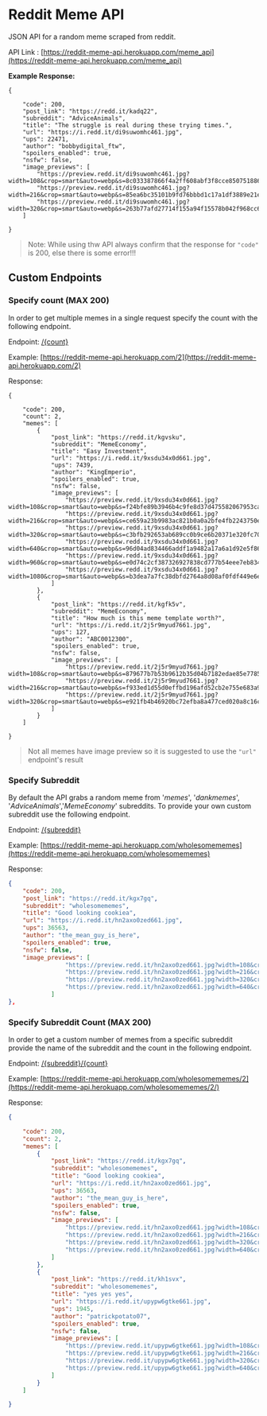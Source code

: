 # Reddit Meme API
JSON API for a random meme scraped from reddit.

API Link : [https://reddit-meme-api.herokuapp.com/meme_api](https://reddit-meme-api.herokuapp.com/meme_api)

**Example Response:**

```jsonc
{

    "code": 200,
    "post_link": "https://redd.it/kadq22",
    "subreddit": "AdviceAnimals",
    "title": "The struggle is real during these trying times.",
    "url": "https://i.redd.it/di9suwomhc461.jpg",
    "ups": 22471,
    "author": "bobbydigital_ftw",
    "spoilers_enabled": true,
    "nsfw": false,
    "image_previews": [
        "https://preview.redd.it/di9suwomhc461.jpg?width=108&crop=smart&auto=webp&s=8c033387866f4a2ff608abf3f8cce8507518866c",
        "https://preview.redd.it/di9suwomhc461.jpg?width=216&crop=smart&auto=webp&s=85ea6bc35101b9fd76bbbd1c17a1df3889e21e62",
        "https://preview.redd.it/di9suwomhc461.jpg?width=320&crop=smart&auto=webp&s=263b77afd27714f155a94f15578b042f968cc688"
    ]

}
```
> Note: While using thw API always confirm that the response for `"code"` is 200, else there is some error!!!

## Custom Endpoints

### Specify count (MAX 200)

In order to get multiple memes in a single request specify the count with the following endpoint.

Endpoint: [/{count}](https://reddit-meme-api.herokuapp.com/2)

Example: [https://reddit-meme-api.herokuapp.com/2](https://reddit-meme-api.herokuapp.com/2)

Response:

```jsonc
{

    "code": 200,
    "count": 2,
    "memes": [
        {
            "post_link": "https://redd.it/kgvsku",
            "subreddit": "MemeEconomy",
            "title": "Easy Investment",
            "url": "https://i.redd.it/9xsdu34x0d661.jpg",
            "ups": 7439,
            "author": "KingEmperio",
            "spoilers_enabled": true,
            "nsfw": false,
            "image_previews": [
                "https://preview.redd.it/9xsdu34x0d661.jpg?width=108&crop=smart&auto=webp&s=f24bfe89b3946b4c9fe8d37d475582067953cafd",
                "https://preview.redd.it/9xsdu34x0d661.jpg?width=216&crop=smart&auto=webp&s=ce659a23b9983ac821b0a0a2bfe4fb2243750e08",
                "https://preview.redd.it/9xsdu34x0d661.jpg?width=320&crop=smart&auto=webp&s=c3bfb292653ab689cc0b9ce6b20371e320fc7020",
                "https://preview.redd.it/9xsdu34x0d661.jpg?width=640&crop=smart&auto=webp&s=96d04ad834466addf1a9482a17a6a1d92e5f86dd",
                "https://preview.redd.it/9xsdu34x0d661.jpg?width=960&crop=smart&auto=webp&s=e0d74c2cf387326927838cd777b54eee7eb83462",
                "https://preview.redd.it/9xsdu34x0d661.jpg?width=1080&crop=smart&auto=webp&s=b3dea7a7fc38dbfd2764a8d08af0fdf449e6e3d8"
            ]
        },
        {
            "post_link": "https://redd.it/kgfk5v",
            "subreddit": "MemeEconomy",
            "title": "How much is this meme template worth?",
            "url": "https://i.redd.it/2j5r9myud7661.jpg",
            "ups": 127,
            "author": "ABC0012300",
            "spoilers_enabled": true,
            "nsfw": false,
            "image_previews": [
                "https://preview.redd.it/2j5r9myud7661.jpg?width=108&crop=smart&auto=webp&s=879677b7b53b9612b35d04b7182edae85e778599",
                "https://preview.redd.it/2j5r9myud7661.jpg?width=216&crop=smart&auto=webp&s=f933ed1d55d0effbd196afd52cb2e755e683a9c1",
                "https://preview.redd.it/2j5r9myud7661.jpg?width=320&crop=smart&auto=webp&s=e921fb4b46920bc72efba8a477ced020a8c16c49"
            ]
        }
    ]

}
```
> Not all memes have image preview so it is suggested to use the `"url"` endpoint's result

### Specify Subreddit

By default the API grabs a random meme from '_memes_', '_dankmemes_', '_AdviceAnimals_','_MemeEconomy_' subreddits. To provide your own custom subreddit use the following endpoint.

Endpoint: [/{subreddit}](https://reddit-meme-api.herokuapp.com/wholesomememes)

Example: [https://reddit-meme-api.herokuapp.com/wholesomememes](https://reddit-meme-api.herokuapp.com/wholesomememes)

Response:

```json
{
    "code": 200,
    "post_link": "https://redd.it/kgx7gq",
    "subreddit": "wholesomememes",
    "title": "Good looking cookiea",
    "url": "https://i.redd.it/hn2axo0zed661.jpg",
    "ups": 36563,
    "author": "the_mean_guy_is_here",
    "spoilers_enabled": true,
    "nsfw": false,
    "image_previews": [
                "https://preview.redd.it/hn2axo0zed661.jpg?width=108&crop=smart&auto=webp&s=e3cf46f9200d4d9ad71ea4e8a12741b1c83aa7a9",
                "https://preview.redd.it/hn2axo0zed661.jpg?width=216&crop=smart&auto=webp&s=acee023286903da15e977b2cc62346529dec359b",
                "https://preview.redd.it/hn2axo0zed661.jpg?width=320&crop=smart&auto=webp&s=b7e9973afcb785a821b8dfd9f2e20763465653a1",
                "https://preview.redd.it/hn2axo0zed661.jpg?width=640&crop=smart&auto=webp&s=695d53f60ae2e7bb353a85a26997175904c8fbe6"
            ]
},
```

### Specify Subreddit Count (MAX 200)

In order to get a custom number of memes from a specific subreddit provide the name of the subreddit and the count in the following endpoint.

Endpoint: [/{subreddit}/{count}](https://reddit-meme-api.herokuapp.com/wholesomememes/2/)

Example: [https://reddit-meme-api.herokuapp.com/wholesomememes/2](https://reddit-meme-api.herokuapp.com/wholesomememes/2/)

Response:

```json
{

    "code": 200,
    "count": 2,
    "memes": [
        {
            "post_link": "https://redd.it/kgx7gq",
            "subreddit": "wholesomememes",
            "title": "Good looking cookiea",
            "url": "https://i.redd.it/hn2axo0zed661.jpg",
            "ups": 36563,
            "author": "the_mean_guy_is_here",
            "spoilers_enabled": true,
            "nsfw": false,
            "image_previews": [
                "https://preview.redd.it/hn2axo0zed661.jpg?width=108&crop=smart&auto=webp&s=e3cf46f9200d4d9ad71ea4e8a12741b1c83aa7a9",
                "https://preview.redd.it/hn2axo0zed661.jpg?width=216&crop=smart&auto=webp&s=acee023286903da15e977b2cc62346529dec359b",
                "https://preview.redd.it/hn2axo0zed661.jpg?width=320&crop=smart&auto=webp&s=b7e9973afcb785a821b8dfd9f2e20763465653a1",
                "https://preview.redd.it/hn2axo0zed661.jpg?width=640&crop=smart&auto=webp&s=695d53f60ae2e7bb353a85a26997175904c8fbe6"
            ]
        },
        {
            "post_link": "https://redd.it/kh1svx",
            "subreddit": "wholesomememes",
            "title": "yes yes yes",
            "url": "https://i.redd.it/upypw6gtke661.jpg",
            "ups": 1945,
            "author": "patrickpotato07",
            "spoilers_enabled": true,
            "nsfw": false,
            "image_previews": [
                "https://preview.redd.it/upypw6gtke661.jpg?width=108&crop=smart&auto=webp&s=fea3a1b77bf574dd42d9c890c56e4b99f27f3002",
                "https://preview.redd.it/upypw6gtke661.jpg?width=216&crop=smart&auto=webp&s=6d79463760e9a53be595dd95fe249390c574a03f",
                "https://preview.redd.it/upypw6gtke661.jpg?width=320&crop=smart&auto=webp&s=8738d682e8059ec5ef0cb1cecf980888cfdb33f2",
                "https://preview.redd.it/upypw6gtke661.jpg?width=640&crop=smart&auto=webp&s=70a37d8e5d9f9020942f2f85f30cb393f4e59f4f"
            ]
        }
    ]

}
```
